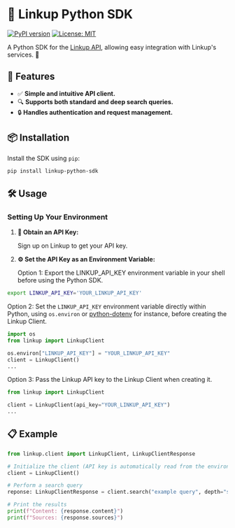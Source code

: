 # 🚀 Linkup Python SDK

[![PyPI version](https://badge.fury.io/py/linkup-python-sdk.svg)](https://pypi.org/project/linkup-python-sdk/)
[![License: MIT](https://img.shields.io/badge/License-MIT-yellow.svg)](LICENSE)

A Python SDK for the [Linkup API](https://linkup-api.readme.io/reference/getting-started), allowing easy integration with Linkup's services. 🐍

## 🌟 Features

- ✅ **Simple and intuitive API client.**
- 🔍 **Supports both standard and deep search queries.**
- 🔒 **Handles authentication and request management.**

## 📦 Installation

Install the SDK using `pip`:

```bash
pip install linkup-python-sdk
```

## 🛠️ Usage

### Setting Up Your Environment

1. **🔑 Obtain an API Key:**

	Sign up on Linkup to get your API key.

2. **⚙️ Set the API Key as an Environment Variable:**

	Option 1: Export the LINKUP_API_KEY environment variable in your shell before using the Python
  SDK.

  ```bash
  export LINKUP_API_KEY='YOUR_LINKUP_API_KEY'
  ```

  Option 2: Set the `LINKUP_API_KEY` environment variable directly within Python, using
  `os.environ` or [python-dotenv](https://github.com/theskumar/python-dotenv) for instance, before
  creating the Linkup Client.

  ```python
  import os
  from linkup import LinkupClient

  os.environ["LINKUP_API_KEY"] = "YOUR_LINKUP_API_KEY"
  client = LinkupClient()
  ...
  ```

  Option 3: Pass the Linkup API key to the Linkup Client when creating it.

  ```python
  from linkup import LinkupClient

  client = LinkupClient(api_key="YOUR_LINKUP_API_KEY")
  ...
  ```

## 📋 Example

```python
from linkup.client import LinkupClient, LinkupClientResponse

# Initialize the client (API key is automatically read from the environment variable)
client = LinkupClient()

# Perform a search query
reponse: LinkupClientResponse = client.search("example query", depth="standard")

# Print the results
print(f"Content: {response.content}")
print(f"Sources: {response.sources}")
```
